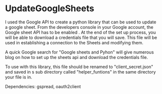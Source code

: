 # UpdateGoogleSheets
I used the Google API to create a python library that can be used to update a google sheet. From the developers console in your Google account, the Google sheet  API has to be enabled . At the end of the set up process, you will be able to download a credentials file that you will save. This file will be used in establishing a connection to the Sheets and modifying them.

A quick Google search for "Google sheets and Pyhon" will give numerous blog on how to set up the sheets api and download the credentials file.

To use with this library, this file should be renamed to "client_secret.json" and saved in s sub directory called "helper_funtions" in the same directory your file is in.


Dependencies:
gspread, 
oauth2client
